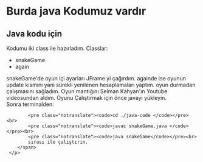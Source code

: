 <h1>Burda java Kodumuz vardır</h1>
<div>
	<h2>Java kodu için</h2>
	<p>Kodumu iki class ile hazırladım. Classlar: 
		<ul>	
			<li>snakeGame</li>
			<li>again</li>
		</ul>
	 	snakeGame'de oyun içi ayarları JFrame yi çağırdım.
		againde ise oyunun update kısmını yani sürekli yenilenen hesaplamaları yaptım. oyun durmadan çalışmasını sağladım.
		Oyun mantığını Selman Kahyan'ın  Youtube videosundan aldım.
		<span>
			Oyunu Çalıştırmak için önce  javayı yükleyin.<br>
			Sonra terminalden:<br>
			
			<pre class="notranslate"><code>cd ./java-code </code></pre><br>
			<pre class="notranslate"><code>javac snakeGame.java </code></pre><br>
			<pre class="notranslate"><code>java snakeGame</code></pre><br>
			sırası ile çalıştırın.
		</span>
	 </p>
</div>